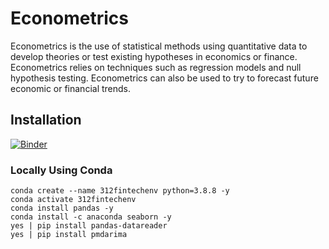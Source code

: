 # Econometrics

Econometrics is the use of statistical methods using quantitative data to develop theories or test existing hypotheses in economics or finance. Econometrics relies on techniques such as regression models and null hypothesis testing. Econometrics can also be used to try to forecast future economic or financial trends.

## Installation
[![Binder](https://mybinder.org/badge_logo.svg)](https://mybinder.org/v2/gh/312FinTech/Econometrics/HEAD)
### Locally Using Conda
```
conda create --name 312fintechenv python=3.8.8 -y
conda activate 312fintechenv
conda install pandas -y
conda install -c anaconda seaborn -y
yes | pip install pandas-datareader
yes | pip install pmdarima
```